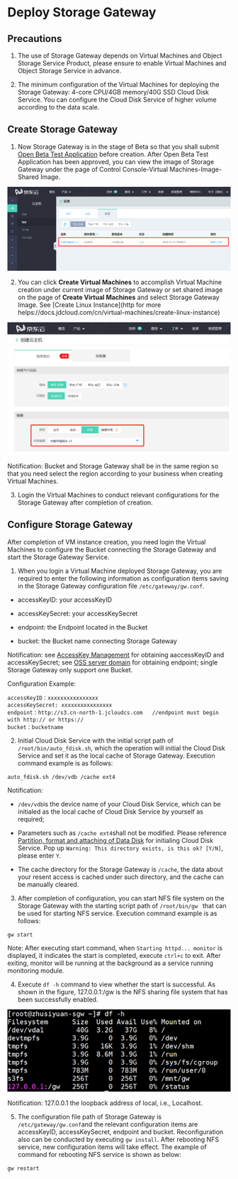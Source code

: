 # Deploy Storage Gateway

## Precautions

1. The use of Storage Gateway depends on Virtual Machines and Object Storage Service Product, please ensure to enable Virtual Machines and Object Storage Service in advance.

2. The minimum configuration of the Virtual Machines for deploying the Storage Gateway: 4-core CPU/4GB memory/40G SSD Cloud Disk Service. You can configure the Cloud Disk Service of higher volume according to the data scale.

## Create Storage Gateway 

1. Now Storage Gateway is in the stage of Beta so that you shall submit [Open Beta Test Application](https://www.jdcloud.com/en/public/testApply/storagegateway) before creation. After Open Beta Test Application has been approved, you can view the image of Storage Gateway under the page of Control Console-Virtual Machines-Image-Shared Image.

![存储网关镜像](../../../../image/Storage-Gateway/storagegateway-1.png)

2. You can click **Create Virtual Machines** to accomplish Virtual Machine creation under current image of Storage Gateway or set shared image on the page of **Create Virtual Machines** and select Storage Gateway Image. See [Create Linux Instance](http for more helps://docs.jdcloud.com/cn/virtual-machines/create-linux-instance)

![创建云主机](../../../../image/Storage-Gateway/storagegateway-2.png)

Notification: Bucket and Storage Gateway shall be in the same region so that you need select the region according to your business when creating Virtual Machines.

3. Login the Virtual Machines to conduct relevant configurations for the Storage Gateway after completion of creation.

## Configure Storage Gateway

After completion of VM instance creation, you need login the Virtual Machines to configure the Bucket connecting the Storage Gateway and start the Storage Gateway Service.

1. When you login a Virtual Machine deployed Storage Gateway, you are required to enter the following information as configuration items saving in the Storage Gateway configuration file `/etc/gateway/gw.conf`.

- accessKeyID: your accessKeyID

- accessKeySecret: your accessKeySecret

- endpoint: the Endpoint located in the Bucket

- bucket: the Bucket name connecting Storage Gateway

Notification: see [AccessKey Management](https://uc.jdcloud.com/account/accesskey) for obtaining aaccessKeyID and accessKeySecret; see [OSS server domain](https://docs.jdcloud.com/en/object-storage-service/regions-and-endpoints) for obtaining endpoint; single Storage Gateway only support one Bucket.

Configuration Example:

```
accessKeyID：xxxxxxxxxxxxxxxx
accessKeySecret: xxxxxxxxxxxxxxxx
endpoint：http://s3.cn-north-1.jcloudcs.com   //endpoint must begin with http:// or https://
bucket：bucketname
```

2. Initial Cloud Disk Service with the initial script path of `/root/bin/auto_fdisk.sh`, which the operation will initial the Cloud Disk Service and set it as the local cache of Storage Gateway. Execution command example is as follows:

```
auto_fdisk.sh /dev/vdb /cache ext4
```

Notification:

- `/dev/vdb`is the device name of your Cloud Disk Service, which can be initialed as the local cache of Cloud Disk Service by yourself as required; 

- Parameters such as `/cache ext4`shall not be modified. Please reference [Partition, format and attaching of Data Disk](https://docs.jdcloud.com/en/cloud-disk-service/linux-partition) for initialing Cloud Disk Service. Pop up `Warning: This directory exists, is this ok? [Y/N]`, please enter `Y`.

- The cache directory for the Storage Gateway is `/cache`, the data about your resent access is cached under such directory, and the cache can be manually cleared.
 
3. After completion of configuration, you can start NFS file system on the Storage Gateway with the starting script path of `/root/bin/gw ` that can be used for starting NFS service. Execution command example is as follows:

```
gw start
```

Note: After executing start command, when `Starting httpd... monitor` is displayed, it indicates the start is completed, execute `ctrl+c` to exit. After exiting, monitor will be running at the background as a service running monitoring module.

4. Execute `df -h` command to view whether the start is successful. As shown in the figure, 127.0.0.1:/gw is the NFS sharing file system that has been successfully enabled.

![启动服务](../../../../image/Storage-Gateway/storagegateway-3.png)

Notification: 127.0.0.1 the loopback address of local, i.e., Localhost.

5. The configuration file path of Storage Gateway is `/etc/gateway/gw.conf`and the relevant configuration items are accessKeyID, accessKeySecret, endpoint and bucket. Reconfiguration also can be conducted by executing `gw install`. After rebooting NFS service, new configuration items will take effect. The example of command for rebooting NFS service is shown as below:

```
gw restart
```

